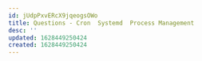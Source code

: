 ```yaml
---
id: jUdpPxvERcX9jqeogsOWo
title: Questions - Cron  Systemd  Process Management
desc: ''
updated: 1628449250424
created: 1628449250424
---
```


